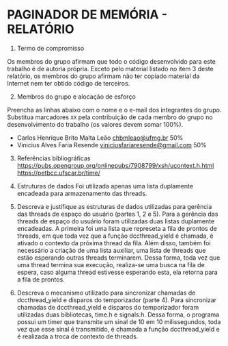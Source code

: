 # PAGINADOR DE MEMÓRIA - RELATÓRIO

1. Termo de compromisso

Os membros do grupo afirmam que todo o código desenvolvido para este
trabalho é de autoria própria. Exceto pelo material listado no item
3 deste relatório, os membros do grupo afirmam não ter copiado
material da Internet nem ter obtido código de terceiros.

2. Membros do grupo e alocação de esforço

Preencha as linhas abaixo com o nome e o e-mail dos integrantes do
grupo. Substitua marcadores `XX` pela contribuição de cada membro
do grupo no desenvolvimento do trabalho (os valores devem somar
100%).

- Carlos Henrique Brito Malta Leão <chbmleao@ufmg.br> 50%
- Vinicius Alves Faria Resende <viniciusfariaresende@gmail.com> 50%

3. Referências bibliográficas
   https://pubs.opengroup.org/onlinepubs/7908799/xsh/ucontext.h.html
   https://petbcc.ufscar.br/time/

4. Estruturas de dados
   Foi utilizada apenas uma lista duplamente encadeada para armazenamento das threads.

5. Descreva e justifique as estruturas de dados utilizadas para
   gerência das threads de espaço do usuário (partes 1, 2 e 5).
   Para a gerência das threads de espaço do usuário foram utilizadas duas listas duplamente encadeadas.
   A primeira foi uma lista que represeta a fila de prontos de threads, em que toda vez que a função dccthread_yield é chamada, é ativado o contexto da próxima thread da fila.
   Além disso, também foi necessário a criação de uma lista auxiliar, uma lista de threads que estão esperando outras threads terminarem. Dessa forma, toda vez que uma thread termina sua execução, realiza-se uma busca na fila de espera, caso alguma thread estivesse esperando esta, ela retorna para a fila de prontos.

6. Descreva o mecanismo utilizado para sincronizar chamadas de
   dccthread_yield e disparos do temporizador (parte 4).
   Para sincronizar chamadas de dccthread_yield e disparos do temporizador foram utilizadas duas bibliotecas, time.h e signals.h. Dessa forma, o programa possui um timer que transmite um sinal de 10 em 10 milissegundos, toda vez que esse sinal é transmitido, é chamada a função dccthread_yield e é realizada a troca de contexto de threads.
